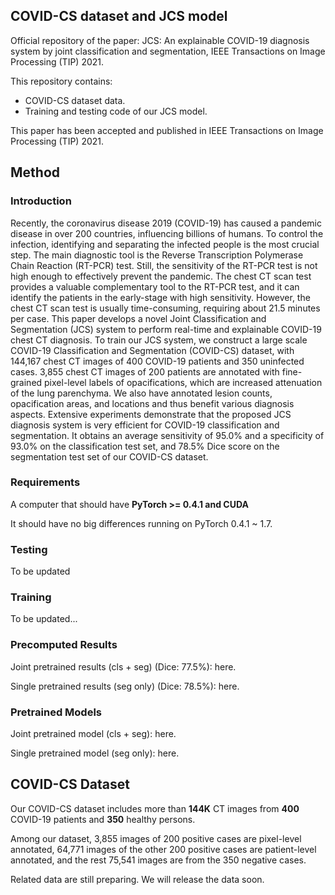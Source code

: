 ## COVID-CS dataset and JCS model
Official repository of the paper: JCS: An explainable COVID-19 diagnosis system by joint classification and segmentation,
IEEE Transactions on Image Processing (TIP) 2021.

This repository contains:

* COVID-CS dataset data.
* Training and testing code of our JCS model.

This paper has been accepted and published in IEEE Transactions on Image Processing (TIP) 2021.

## Method

### Introduction

Recently, the coronavirus disease 2019 (COVID-19) has caused a pandemic disease in over 200 countries, influencing billions of humans. To control the infection, identifying and separating the infected people is the most crucial step. The main diagnostic tool is the Reverse Transcription Polymerase Chain Reaction (RT-PCR) test. Still, the sensitivity of the RT-PCR test is not high enough to effectively prevent the pandemic. The chest CT scan test provides a valuable complementary tool to the RT-PCR test, and it can identify the patients in the early-stage with high sensitivity. However, the chest CT scan test is usually time-consuming, requiring about 21.5 minutes per case. This paper develops a novel Joint Classification and Segmentation (JCS) system to perform real-time and explainable COVID-19 chest CT diagnosis. To train our JCS system, we construct a large scale COVID-19 Classification and Segmentation (COVID-CS) dataset, with 144,167 chest CT images of 400 COVID-19 patients and 350 uninfected cases. 3,855 chest CT images of 200 patients are annotated with fine-grained pixel-level labels of opacifications, which are increased attenuation of the lung parenchyma. We also have annotated lesion counts, opacification areas, and locations and thus benefit various diagnosis aspects. Extensive experiments demonstrate that the proposed JCS diagnosis system is very efficient for COVID-19 classification and segmentation. It obtains an average sensitivity of 95.0% and a specificity of 93.0% on the classification test set, and 78.5% Dice score on the segmentation test set of our COVID-CS dataset.

### Requirements

A computer that should have **PyTorch >= 0.4.1 and CUDA**

It should have no big differences running on PyTorch 0.4.1 ~ 1.7.

### Testing

To be updated

### Training

To be updated...

### Precomputed Results

Joint pretrained results (cls + seg) (Dice: 77.5%): here.

Single pretrained results (seg only) (Dice: 78.5%): here.

### Pretrained Models

Joint pretrained model (cls + seg): here.

Single pretrained model (seg only): here.

## COVID-CS Dataset

Our COVID-CS dataset includes more than **144K** CT images from **400** COVID-19 patients and **350** healthy persons.

Among our dataset, 3,855 images of 200 positive cases are pixel-level annotated, 64,771 images of the other 200 positive cases are patient-level annotated, and the rest 75,541 images are from the 350 negative cases.

Related data are still preparing. We will release the data soon.
